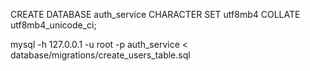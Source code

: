 CREATE DATABASE auth_service CHARACTER SET utf8mb4 COLLATE utf8mb4_unicode_ci;

mysql -h 127.0.0.1 -u root -p auth_service < database/migrations/create_users_table.sql
